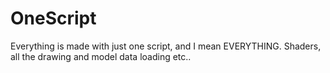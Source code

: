 # OneScript
Everything is made with just one script, and I mean EVERYTHING. Shaders, all the drawing and model data loading etc..
